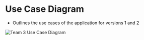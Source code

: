 # Use Case Diagram 

- Outlines the use cases of the application for versions 1 and 2

![Team 3 Use Case Diagram](https://www.plantuml.com/plantuml/png/TL7BJiGm3BpdAtnS3XM_iDKA8IHEY-1k4jEDsZgHw_0Gujz9AYmjNUqfyNZYcN7sYw9ecIStqPk29f0ud1H25F8Q4plqcWJAGl9tnJ17Wr-HHvVHZpWGz3bFqMDxzUrs1o7K2dgV2kkDspsc8N8zZuLlxpvp4eKdd6Y18zMYCUu5MU6vIa4VvfNy4ka37lYTM9DyLU1m8Z-cqkXz2EUj7zTCGjTjfGqt1rPkPXiEPnfk3GlTkXGRO61tFOenBYDPwrBU6h0DvjgMeIlvdxKzSQZ_zWi0)
